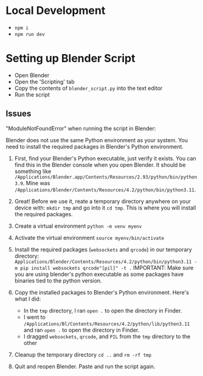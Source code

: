 # Local Development

- `npm i`
- `npm run dev`

# Setting up Blender Script

- Open Blender
- Open the 'Scripting' tab
- Copy the contents of `blender_script.py` into the text editor
- Run the script

## Issues

"ModuleNotFoundError" when running the script in Blender:

Blender does not use the same Python environment as your system. You need to install the required packages in Blender's Python environment. 

1. First, find your Blender's Python executable, just verify it exists. You can find this in the Blender console when you open Blender. It should be something like `/Applications/Blender.app/Contents/Resources/2.93/python/bin/python3.9`. Mine was `/Applications/Blender/Contents/Resources/4.2/python/bin/python3.11`. 

2. Great! Before we use it, reate a temporary directory anywhere on your device with: `mkdir tmp` and go into it `cd tmp`. This is where you will install the required packages.

3. Create a virtual environment `python -m venv myenv`

4. Activate the virtual environment `source myenv/bin/activate`

5. Install the required packages (`websockets` and `qrcode`) in our temporary directory: `Applications/Blender/Contents/Resources/4.2/python/bin/python3.11 -m pip install websockets qrcode"[pil]" -t .` IMPORTANT: Make sure you are using blender's python executable as some packages have binaries tied to the python version.

6. Copy the installed packages to Blender's Python environment. Here's what I did: 
    - In the `tmp` directory, I ran `open .` to open the directory in Finder.
    - I went to `/Applications/Bl/Contents/Resources/4.2/python/lib/python3.11` and ran `open .` to open the directory in Finder.
    - I dragged `websockets`, `qrcode`, and `PIL` from the `tmp` directory to the other

7. Cleanup the temporary directory `cd ..` and `rm -rf tmp`

8. Quit and reopen Blender. Paste and run the script again.




